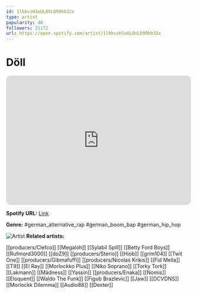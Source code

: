 ```yaml
---
id: 1lbkvzH1eUL0VLD99hb32x
type: artist
popularity: 40
followers: 21172
url: https://open.spotify.com/artist/1lbkvzH1eUL0VLD99hb32x
---
```

# Döll

<iframe style="border-radius:12px" src="https://open.spotify.com/embed/artist/1lbkvzH1eUL0VLD99hb32x" width="100%" height="352" frameBorder="0" allowfullscreen="" allow="autoplay; clipboard-write; encrypted-media; fullscreen; picture-in-picture" loading="lazy"></iframe>

**Spotify URL:** [Link](https://open.spotify.com/artist/1lbkvzH1eUL0VLD99hb32x)

**Genre:**  #german_alternative_rap #german_boom_bap #german_hip_hop

![Artist](https://i.scdn.co/image/ab6761610000e5eb00e928d983527d20e5d6b3f1)
**Related artists:**

[[producers/Clefco]]
[[Megaloh]]
[[Sylabil Spill]]
[[Betty Ford Boys]]
[[Rufmord3000]]
[[doZ9]]
[[producers/Sterio]]
[[Hiob]]
[[grim104]]
[[Twit One]]
[[producers/Gibmafuffi]]
[[producers/Nicolas Krikis]]
[[Fid Mella]]
[[T9]]
[[El Ray]]
[[Morlockko Plus]]
[[Niko Soprano]]
[[Torky Tork]]
[[Lakmann]]
[[Mädness]]
[[Yassin]]
[[producers/Enaka]]
[[Nomis]]
[[Eloquent]]
[[Waldo The Funk]]
[[Figub Brazlevic]]
[[Jaw]]
[[DCVDNS]]
[[Morlockk Dilemma]]
[[Audio88]]
[[Dexter]]
